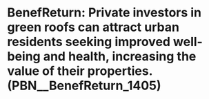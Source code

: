# BenefReturn: __Private investors in green roofs can attract urban residents seeking improved well-being and health, increasing the value of their properties.__ (PBN__BenefReturn_1405)

